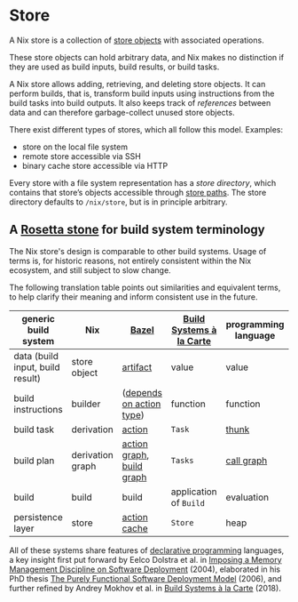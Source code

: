 # Store

A Nix store is a collection of [store objects](objects.md) with associated operations.

These store objects can hold arbitrary data, and Nix makes no distinction if they are used as build inputs, build results, or build tasks.

A Nix store allows adding, retrieving, and deleting store objects.
It can perform builds, that is, transform build inputs using instructions from the build tasks into build outputs.
It also keeps track of *references* between data and can therefore garbage-collect unused store objects.

There exist different types of stores, which all follow this model.
Examples:
- store on the local file system
- remote store accessible via SSH
- binary cache store accessible via HTTP

Every store with a file system representation has a *store directory*, which contains that store’s objects accessible through [store paths](paths.md).
The store directory defaults to `/nix/store`, but is in principle arbitrary.

## A [Rosetta stone][rosetta-stone] for build system terminology

The Nix store's design is comparable to other build systems.
Usage of terms is, for historic reasons, not entirely consistent within the Nix ecosystem, and still subject to slow change.

The following translation table points out similarities and equivalent terms, to help clarify their meaning and inform consistent use in the future.

generic build system | Nix | [Bazel][bazel] | [Build Systems à la Carte][bsalc] | programming language
-- | -- | -- | -- | --
data (build input, build result) | store object | [artifact][bazel-artifact] | value | value
build instructions | builder | ([depends on action type][bazel-actions]) | function | function
build task | derivation | [action][bazel-action] | `Task` | [thunk][thunk]
build plan | derivation graph | [action graph][bazel-action-graph], [build graph][bazel-build-graph] | `Tasks` | [call graph][call-graph]
build | build | build | application of `Build` | evaluation
persistence layer | store | [action cache][bazel-action-cache] | `Store` | heap

All of these systems share features of [declarative programming][declarative-programming] languages, a key insight first put forward by Eelco Dolstra et al. in [Imposing a Memory Management Discipline on Software Deployment][immdsd] (2004), elaborated in his PhD thesis [The Purely Functional Software Deployment Model][phd-thesis] (2006), and further refined by Andrey Mokhov et al. in [Build Systems à la Carte][bsalc] (2018).

[rosetta-stone]: https://en.m.wikipedia.org/wiki/Rosetta_Stone
[bazel]: https://bazel.build/start/bazel-intro
[bazel-artifact]: https://bazel.build/reference/glossary#artifact
[bazel-actions]: https://docs.bazel.build/versions/main/skylark/lib/actions.html
[bazel-action]: https://bazel.build/reference/glossary#action
[bazel-action-graph]: https://bazel.build/reference/glossary#action-graph
[bazel-build-graph]: https://bazel.build/reference/glossary#build-graph
[bazel-action-cache]: https://bazel.build/reference/glossary#action-cache
[thunk]: https://en.m.wikipedia.org/wiki/Thunk
[call-graph]: https://en.m.wikipedia.org/wiki/Call_graph
[declarative-programming]: https://en.m.wikipedia.org/wiki/Declarative_programming
[immdsd]: https://edolstra.github.io/pubs/immdsd-icse2004-final.pdf
[phd-thesis]: https://edolstra.github.io/pubs/phd-thesis.pdf
[bsalc]: https://www.microsoft.com/en-us/research/uploads/prod/2018/03/build-systems.pdf
